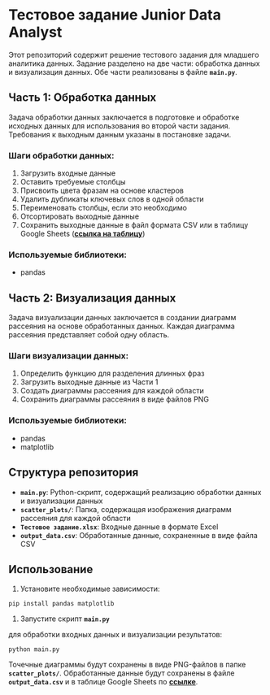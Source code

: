 # Тестовое задание Junior Data Analyst

Этот репозиторий содержит решение тестового задания для младшего аналитика данных. Задание разделено на две части: обработка данных и визуализация данных. Обе части реализованы в файле **`main.py`**.

## **Часть 1: Обработка данных**

Задача обработки данных заключается в подготовке и обработке исходных данных для использования во второй части задания. Требования к выходным данным указаны в постановке задачи.

### **Шаги обработки данных:**

1. Загрузить входные данные
2. Оставить требуемые столбцы
3. Присвоить цвета фразам на основе кластеров
4. Удалить дубликаты ключевых слов в одной области
5. Переименовать столбцы, если это необходимо
6. Отсортировать выходные данные
7. Сохранить выходные данные в файл формата CSV или в таблицу Google Sheets (**[ссылка на таблицу](https://docs.google.com/spreadsheets/d/1mHADS6i7cD5ZEHIBeSXZo9B26fIJlJ3VBDVH1ffuaM4/edit?usp=sharing)**)

### **Используемые библиотеки:**

- pandas

## **Часть 2: Визуализация данных**

Задача визуализации данных заключается в создании диаграмм рассеяния на основе обработанных данных. Каждая диаграмма рассеяния представляет собой одну область.

### **Шаги визуализации данных:**

1. Определить функцию для разделения длинных фраз
2. Загрузить выходные данные из Части 1
3. Создать диаграммы рассеяния для каждой области
4. Сохранить диаграммы рассеяния в виде файлов PNG

### **Используемые библиотеки:**

- pandas
- matplotlib

## **Структура репозитория**

- **`main.py`**: Python-скрипт, содержащий реализацию обработки данных и визуализации данных
- **`scatter_plots/`**: Папка, содержащая изображения диаграмм рассеяния для каждой области
- **`Тестовое задание.xlsx`**: Входные данные в формате Excel
- **`output_data.csv`**: Обработанные данные, сохраненные в виде файла CSV

## **Использование**

1. Установите необходимые зависимости:

```
pip install pandas matplotlib
```

1. Запустите скрипт **`main.py`** 

для обработки входных данных и визуализации результатов:

```
python main.py
```

Точечные диаграммы будут сохранены в виде PNG-файлов в папке **`scatter_plots/`**. Обработанные данные будут сохранены в файле **`output_data.csv`** и в таблице Google Sheets по **[ссылке](https://docs.google.com/spreadsheets/d/1mHADS6i7cD5ZEHIBeSXZo9B26fIJlJ3VBDVH1ffuaM4/edit?usp=sharing)**.
